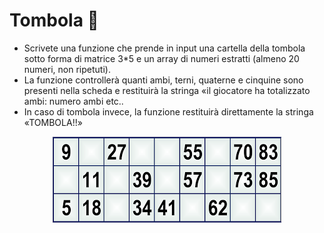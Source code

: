 # Tombola :motor_scooter:

* Scrivete una funzione che prende in input una cartella della tombola sotto forma di matrice 3*5 e un array di numeri estratti (almeno 20 numeri, non ripetuti).
* La funzione controllerà quanti ambi, terni, quaterne e cinquine sono presenti nella scheda e restituirà la stringa «il giocatore ha totalizzato ambi: numero ambi etc..
* In caso di tombola invece, la funzione restituirà direttamente la stringa «TOMBOLA!!»

<p align="center">
<img src="./Tombola.png"  class="center">
</p>